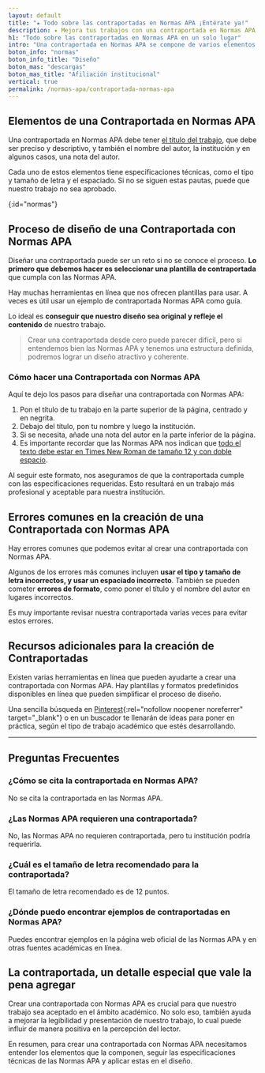 ```yaml
---
layout: default
title: "★ Todo sobre las contraportadas en Normas APA ¡Entérate ya!"
description: ✦ Mejora tus trabajos con una contraportada en Normas APA. Aprende cómo hacer y diseñar una contraportada que destaque. Haz clic y aprende más!
h1: "Todo sobre las contraportadas en Normas APA en un solo lugar"
intro: "Una contraportada en Normas APA se compone de varios elementos que la hacen única. Entre estos se encuentra el título del trabajo, que debe ser preciso y descriptivo, y también el nombre del autor, la institución y en algunos casos, una nota del autor."
boton_info: "normas"
boton_info_title: "Diseño"
boton_mas: "descargas"
boton_mas_title: "Afiliación institucional"
vertical: true
permalink: /normas-apa/contraportada-normas-apa
---
```

## Elementos de una Contraportada en Normas APA

Una contraportada en Normas APA debe tener [el título del trabajo]({{'normas-apa/titulos-y-subtitulos-normas-apa'|relative_url}} "Títulos normas APA"), que debe ser preciso y descriptivo, y también el nombre del autor, la institución y en algunos casos, una nota del autor.

Cada uno de estos elementos tiene especificaciones técnicas, como el tipo y tamaño de letra y el espaciado. Si no se siguen estas pautas, puede que nuestro trabajo no sea aprobado.
<!-- Anclaje para que la barra fijada no cubra el siguiente subtítulo -->
{:id="normas"}

## Proceso de diseño de una Contraportada con Normas APA

Diseñar una contraportada puede ser un reto si no se conoce el proceso. **Lo primero que debemos hacer es seleccionar una plantilla de contraportada** que cumpla con las Normas APA.

Hay muchas herramientas en línea que nos ofrecen plantillas para usar. A veces es útil usar un ejemplo de contraportada Normas APA como guía.

Lo ideal es **conseguir que nuestro diseño sea original y refleje el contenido** de nuestro trabajo.

>Crear una contraportada desde cero puede parecer difícil, pero si entendemos bien las Normas APA y tenemos una estructura definida, podremos lograr un diseño atractivo y coherente.

### Cómo hacer una Contraportada con Normas APA

Aquí te dejo los pasos para diseñar una contraportada con Normas APA:

1. Pon el título de tu trabajo en la parte superior de la página, centrado y en negrita.
2. Debajo del título, pon tu nombre y luego la institución.
3. Si se necesita, añade una nota del autor en la parte inferior de la página.
4. Es importante recordar que las Normas APA nos indican que [todo el texto debe estar en Times New Roman de tamaño 12 y con doble espacio]({{'normas-apa/textos-normas-apa'|relative_url}} "Textos normas APA").

Al seguir este formato, nos aseguramos de que la contraportada cumple con las especificaciones requeridas. Esto resultará en un trabajo más profesional y aceptable para nuestra institución.

## Errores comunes en la creación de una Contraportada con Normas APA

Hay errores comunes que podemos evitar al crear una contraportada con Normas APA.

Algunos de los errores más comunes incluyen **usar el tipo y tamaño de letra incorrectos, y usar un espaciado incorrecto**. También se pueden cometer **errores de formato**, como poner el título y el nombre del autor en lugares incorrectos.

Es muy importante revisar nuestra contraportada varias veces para evitar estos errores.

## Recursos adicionales para la creación de Contraportadas

Existen varias herramientas en línea que pueden ayudarte a crear una contraportada con Normas APA. Hay plantillas y formatos predefinidos disponibles en línea que pueden simplificar el proceso de diseño.

Una sencilla búsqueda en [Pinterest](https://pinterest.com){:rel="nofollow noopener noreferrer" target="_blank"} o en un buscador te llenarán de ideas para poner en práctica, según el tipo de trabajo académico que estés desarrollando.

----

## Preguntas Frecuentes

### ¿Cómo se cita la contraportada en Normas APA?

No se cita la contraportada en las Normas APA.

### ¿Las Normas APA requieren una contraportada?

No, las Normas APA no requieren contraportada, pero tu institución podría requerirla.

### ¿Cuál es el tamaño de letra recomendado para la contraportada?

El tamaño de letra recomendado es de 12 puntos.

### ¿Dónde puedo encontrar ejemplos de contraportadas en Normas APA?

Puedes encontrar ejemplos en la página web oficial de las Normas APA y en otras fuentes académicas en línea.

## La contraportada, un detalle especial que vale la pena agregar

Crear una contraportada con Normas APA es crucial para que nuestro trabajo sea aceptado en el ámbito académico. No solo eso, también ayuda a mejorar la legibilidad y presentación de nuestro trabajo, lo cual puede influir de manera positiva en la percepción del lector.

En resumen, para crear una contraportada con Normas APA necesitamos entender los elementos que la componen, seguir las especificaciones técnicas de las Normas APA y aplicar estas en el diseño.
